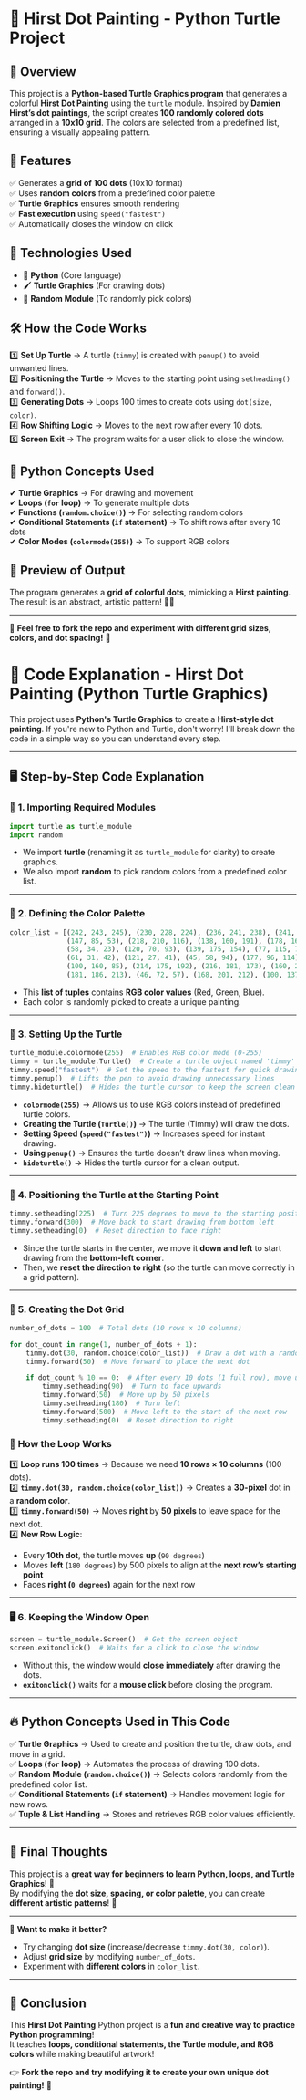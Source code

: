 # 🎨 Hirst Dot Painting - Python Turtle Project  

## 📌 **Overview**  
This project is a **Python-based Turtle Graphics program** that generates a colorful **Hirst Dot Painting** using the `turtle` module. Inspired by **Damien Hirst’s dot paintings**, the script creates **100 randomly colored dots** arranged in a **10x10 grid**. The colors are selected from a predefined list, ensuring a visually appealing pattern.

## 🚀 **Features**  
✅ Generates a **grid of 100 dots** (10x10 format)  
✅ Uses **random colors** from a predefined color palette  
✅ **Turtle Graphics** ensures smooth rendering  
✅ **Fast execution** using `speed("fastest")`  
✅ Automatically closes the window on click  

## 🔧 **Technologies Used**  
- 🐍 **Python** (Core language)  
- 🖌️ **Turtle Graphics** (For drawing dots)  
- 🎲 **Random Module** (To randomly pick colors)  

## 🛠 **How the Code Works**  
1️⃣ **Set Up Turtle** → A turtle (`timmy`) is created with `penup()` to avoid unwanted lines.  
2️⃣ **Positioning the Turtle** → Moves to the starting point using `setheading()` and `forward()`.  
3️⃣ **Generating Dots** → Loops 100 times to create dots using `dot(size, color)`.  
4️⃣ **Row Shifting Logic** → Moves to the next row after every 10 dots.  
5️⃣ **Screen Exit** → The program waits for a user click to close the window.  

## 📌 **Python Concepts Used**  
✔ **Turtle Graphics** → For drawing and movement  
✔ **Loops (`for` loop)** → To generate multiple dots  
✔ **Functions (`random.choice()`)** → For selecting random colors  
✔ **Conditional Statements (`if` statement)** → To shift rows after every 10 dots  
✔ **Color Modes (`colormode(255)`)** → To support RGB colors  

## 🎨 **Preview of Output**  
The program generates a **grid of colorful dots**, mimicking a **Hirst painting**. The result is an abstract, artistic pattern! 🎨✨  

---

📌 **Feel free to fork the repo and experiment with different grid sizes, colors, and dot spacing!** 🚀

# 📜 **Code Explanation - Hirst Dot Painting (Python Turtle Graphics)**  

This project uses **Python's Turtle Graphics** to create a **Hirst-style dot painting**. If you're new to Python and Turtle, don't worry! I'll break down the code in a simple way so you can understand every step.  

---

## 🖥 **Step-by-Step Code Explanation**  

### 📌 **1. Importing Required Modules**  
```python
import turtle as turtle_module
import random  
```
- We import **turtle** (renaming it as `turtle_module` for clarity) to create graphics.  
- We also import **random** to pick random colors from a predefined color list.  

---

### 🎨 **2. Defining the Color Palette**  
```python
color_list = [(242, 243, 245), (230, 228, 224), (236, 241, 238), (241, 236, 240), (198, 159, 116), (70, 92, 129),
              (147, 85, 53), (218, 210, 116), (138, 160, 191), (178, 160, 38), (184, 146, 164), (28, 32, 46), 
              (58, 34, 23), (120, 70, 93), (139, 175, 154), (77, 115, 79), (143, 25, 16), (186, 97, 82), 
              (61, 31, 42), (121, 27, 41), (45, 58, 94), (177, 96, 114), (102, 119, 170), (34, 52, 45), 
              (100, 160, 85), (214, 175, 192), (216, 181, 173), (160, 209, 191), (67, 86, 23), (219, 206, 8), 
              (181, 186, 213), (46, 72, 57), (168, 201, 212), (100, 137, 144)]
```
- This **list of tuples** contains **RGB color values** (Red, Green, Blue).  
- Each color is randomly picked to create a unique painting.  

---

### 🐢 **3. Setting Up the Turtle**  
```python
turtle_module.colormode(255)  # Enables RGB color mode (0-255)
timmy = turtle_module.Turtle()  # Create a turtle object named 'timmy'
timmy.speed("fastest")  # Set the speed to the fastest for quick drawing
timmy.penup()  # Lifts the pen to avoid drawing unnecessary lines
timmy.hideturtle()  # Hides the turtle cursor to keep the screen clean
```
- **`colormode(255)`** → Allows us to use RGB colors instead of predefined turtle colors.  
- **Creating the Turtle (`Turtle()`)** → The turtle (Timmy) will draw the dots.  
- **Setting Speed (`speed("fastest")`)** → Increases speed for instant drawing.  
- **Using `penup()`** → Ensures the turtle doesn’t draw lines when moving.  
- **`hideturtle()`** → Hides the turtle cursor for a clean output.  

---

### 📍 **4. Positioning the Turtle at the Starting Point**  
```python
timmy.setheading(225)  # Turn 225 degrees to move to the starting position
timmy.forward(300)  # Move back to start drawing from bottom left
timmy.setheading(0)  # Reset direction to face right
```
- Since the turtle starts in the center, we move it **down and left** to start drawing from the **bottom-left corner**.  
- Then, we **reset the direction to right** (so the turtle can move correctly in a grid pattern).  

---

### 🔄 **5. Creating the Dot Grid**  
```python
number_of_dots = 100  # Total dots (10 rows x 10 columns)

for dot_count in range(1, number_of_dots + 1):
    timmy.dot(30, random.choice(color_list))  # Draw a dot with a random color
    timmy.forward(50)  # Move forward to place the next dot

    if dot_count % 10 == 0:  # After every 10 dots (1 full row), move up to the next row
        timmy.setheading(90)  # Turn to face upwards
        timmy.forward(50)  # Move up by 50 pixels
        timmy.setheading(180)  # Turn left
        timmy.forward(500)  # Move left to the start of the next row
        timmy.setheading(0)  # Reset direction to right
```
### 🔹 **How the Loop Works**  
1️⃣ **Loop runs 100 times** → Because we need **10 rows × 10 columns** (100 dots).  
2️⃣ **`timmy.dot(30, random.choice(color_list))`** → Creates a **30-pixel** dot in a **random color**.  
3️⃣ **`timmy.forward(50)`** → Moves **right** by **50 pixels** to leave space for the next dot.  
4️⃣ **New Row Logic**:  
   - Every **10th dot**, the turtle moves **up** (`90 degrees`)  
   - Moves **left** (`180 degrees`) by 500 pixels to align at the **next row’s starting point**  
   - Faces **right (`0 degrees`)** again for the next row  

---

### 🖥 **6. Keeping the Window Open**  
```python
screen = turtle_module.Screen()  # Get the screen object
screen.exitonclick()  # Waits for a click to close the window
```
- Without this, the window would **close immediately** after drawing the dots.  
- **`exitonclick()`** waits for a **mouse click** before closing the program.  

---

## 🔥 **Python Concepts Used in This Code**  
✅ **Turtle Graphics** → Used to create and position the turtle, draw dots, and move in a grid.  
✅ **Loops (`for` loop)** → Automates the process of drawing 100 dots.  
✅ **Random Module (`random.choice()`)** → Selects colors randomly from the predefined color list.  
✅ **Conditional Statements (`if` statement)** → Handles movement logic for new rows.  
✅ **Tuple & List Handling** → Stores and retrieves RGB color values efficiently.  

---

## 🏁 **Final Thoughts**  
This project is a **great way for beginners to learn Python, loops, and Turtle Graphics**! 🐢  
By modifying the **dot size, spacing, or color palette**, you can create **different artistic patterns**! 🎨  

---

📌 **Want to make it better?**  
- Try changing **dot size** (increase/decrease `timmy.dot(30, color)`).  
- Adjust **grid size** by modifying `number_of_dots`.  
- Experiment with **different colors** in `color_list`.  

---

## 🎯 **Conclusion**  
This **Hirst Dot Painting** Python project is a **fun and creative way to practice Python programming**!  
It teaches **loops, conditional statements, the Turtle module, and RGB colors** while making beautiful artwork!  

👉 **Fork the repo and try modifying it to create your own unique dot painting!** 🚀
